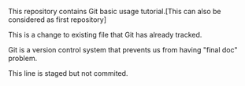 This repository contains Git basic usage tutorial.[This can also be considered as first repository]

This is a change to existing file that Git has already tracked.

Git is a version control system that prevents us from having "final doc" problem.

This line is staged but not commited.
